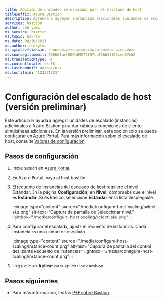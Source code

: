 ```yaml
---
title: Adición de unidades de escalado para el escalado de host
titleSuffix: Azure Bastion
description: Aprenda a agregar instancias adicionales (unidades de escalado) a Azure Bastion.
services: bastion
author: cherylmc
ms.service: bastion
ms.topic: how-to
ms.date: 08/30/2021
ms.author: cherylmc
ms.openlocfilehash: d5087994a72b52ce091dac98987b8e0bc60e287e
ms.sourcegitcommit: 40866facf800a09574f97cc486b5f64fced67eb2
ms.translationtype: HT
ms.contentlocale: es-ES
ms.lasthandoff: 08/30/2021
ms.locfileid: "123224731"
---
```

# <a name="configure-host-scaling-preview"></a>Configuración del escalado de host (versión preliminar)

Este artículo le ayuda a agregar unidades de escalado (instancias) adicionales a Azure Bastion para dar cabida a conexiones de cliente simultáneas adicionales. En la versión preliminar, esta opción solo se puede configurar en Azure Portal. Para más información sobre el escalado de host, consulte [Valores de configuración](configuration-settings.md#instance). 

## <a name="configuration-steps"></a>Pasos de configuración

1. Inicie sesión en [Azure Portal](https://ms.portal.azure.com).
1. En Azure Portal, vaya al host bastión.
1. El recuento de instancias del escalado de host requiere el nivel Estándar. En la página **Configuración**, en **Nivel**, compruebe que el nivel es **Estándar**. Si es Básico, seleccione **Estándar** en la lista desplegable. 

   :::image type="content" source="./media/configure-host-scaling/select-sku.png" alt-text="Captura de pantalla de Seleccionar nivel." lightbox="./media/configure-host-scaling/select-sku.png":::
1. Para configurar el escalado, ajuste el recuento de instancias. Cada instancia es una unidad de escalado.

   :::image type="content" source="./media/configure-host-scaling/instance-count.png" alt-text="Captura de pantalla del control deslizante Recuento de instancias." lightbox="./media/configure-host-scaling/instance-count.png":::
1. Haga clic en **Aplicar** para aplicar los cambios.

## <a name="next-steps"></a>Pasos siguientes

* Para más información, lea las [P+F sobre Bastion](bastion-faq.md).
